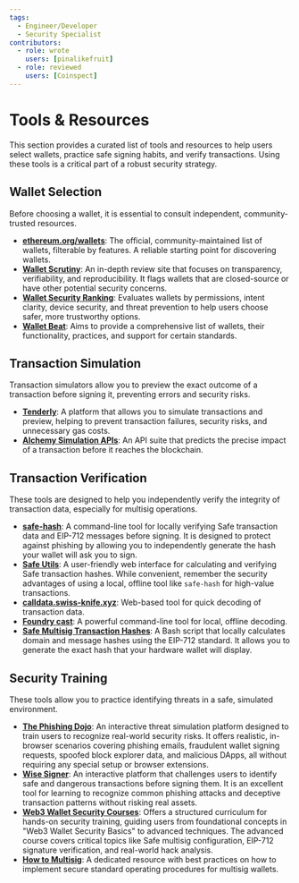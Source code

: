 ```yaml
---
tags:
  - Engineer/Developer
  - Security Specialist
contributors:
  - role: wrote
    users: [pinalikefruit]
  - role: reviewed
    users: [Coinspect]
---
```


# Tools & Resources

This section provides a curated list of tools and resources to help users select wallets, practice safe signing habits, and verify transactions. Using these tools is a critical part of a robust security strategy.

## Wallet Selection

Before choosing a wallet, it is essential to consult independent, community-trusted resources.

- **[ethereum.org/wallets](https://ethereum.org/en/wallets/find-wallet/)**: The official, community-maintained list of wallets, filterable by features. A reliable starting point for discovering wallets.
- **[Wallet Scrutiny](https://walletscrutiny.com/)**: An in-depth review site that focuses on transparency, verifiability, and reproducibility. It flags wallets that are closed-source or have other potential security concerns.
- **[Wallet Security Ranking](https://www.coinspect.com/wallets/)**: Evaluates wallets by permissions, intent clarity, device security, and threat prevention to help users choose safer, more trustworthy options.
- **[Wallet Beat](https://beta.walletbeat.eth.limo/wallet/summary/)**: Aims to provide a comprehensive list of wallets, their functionality, practices, and support for certain standards.

## Transaction Simulation

Transaction simulators allow you to preview the exact outcome of a transaction before signing it, preventing errors and security risks.

- **[Tenderly](https://tenderly.co/)**: A platform that allows you to simulate transactions and preview, helping to prevent transaction failures, security risks, and unnecessary gas costs.
- **[Alchemy Simulation APIs](https://www.alchemy.com/docs/reference/simulation)**: An API suite that predicts the precise impact of a transaction before it reaches the blockchain.

## Transaction Verification

These tools are designed to help you independently verify the integrity of transaction data, especially for multisig operations.

- **[safe-hash](https://github.com/Cyfrin/safe-hash-rs)**: A command-line tool for locally verifying Safe transaction data and EIP-712 messages before signing. It is designed to protect against phishing by allowing you to independently generate the hash your wallet will ask you to sign.
- **[Safe Utils](https://safeutils.openzeppelin.com/)**: A user-friendly web interface for calculating and verifying Safe transaction hashes. While convenient, remember the security advantages of using a local, offline tool like `safe-hash` for high-value transactions.
- **[calldata.swiss-knife.xyz](https://calldata.swiss-knife.xyz/decoder)**: Web-based tool for quick decoding of transaction data.
- **[Foundry cast](https://book.getfoundry.sh/reference/cast/cast-decode-calldata)**: A powerful command-line tool for local, offline decoding.
- **[Safe Multisig Transaction Hashes](https://github.com/pcaversaccio/safe-tx-hashes-util)**: A Bash script that locally calculates domain and message hashes using the EIP-712 standard. It allows you to generate the exact hash that your hardware wallet will display.

## Security Training

These tools allow you to practice identifying threats in a safe, simulated environment.

- **[The Phishing Dojo](https://www.phishingdojo.com/)**: An interactive threat simulation platform designed to train users to recognize real-world security risks. It offers realistic, in-browser scenarios covering phishing emails, fraudulent wallet signing requests, spoofed block explorer data, and malicious DApps, all without requiring any special setup or browser extensions.
- **[Wise Signer](https://wise-signer.cyfrin.io/)**: An interactive platform that challenges users to identify safe and dangerous transactions before signing them. It is an excellent tool for learning to recognize common phishing attacks and deceptive transaction patterns without risking real assets.
- **[Web3 Wallet Security Courses](https://updraft.cyfrin.io/career-tracks/web3-wallet-security/)**: Offers a structured curriculum for hands-on security training, guiding users from foundational concepts in "Web3 Wallet Security Basics" to advanced techniques. The advanced course covers critical topics like Safe multisig configuration, EIP-712 signature verification, and real-world hack analysis.
- **[How to Multisig](https://howtomultisig.com/)**: A dedicated resource with best practices on how to implement secure standard operating procedures for multisig wallets.
